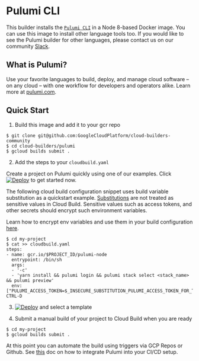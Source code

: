 # Pulumi CLI

This builder installs the [`Pulumi CLI`](https://pulumi.io/quickstart/install.html) in a Node 8-based Docker image. You can use this image to install other language tools too. If you would like to see the Pulumi builder for other languages, please contact us on our community [Slack](https://slack.pulumi.io).

## What is Pulumi?

Use your favorite languages to build, deploy, and manage cloud software – on any cloud – with one workflow for developers and operators alike.
Learn more at [pulumi.com](https://www.pulumi.com).

## Quick Start

1. Build this image and add it to your gcr repo

```
$ git clone git@github.com:GoogleCloudPlatform/cloud-builders-community
$ cd cloud-builders/pulumi
$ gcloud builds submit .
```

2. Add the steps to your `cloudbuild.yaml`

Create a project on Pulumi quickly using one of our examples. Click [![Deploy](https://get.pulumi.com/new/button.svg)](https://app.pulumi.com/new) to get started now.

The following cloud build configuration snippet uses build variable substitution as a quickstart example. [Substitutions](https://cloud.google.com/cloud-build/docs/configuring-builds/substitute-variable-values) are not treated as sensitive values in Cloud Build.
Sensitive values such as access tokens, and other secrets should encrypt such environment variables.

Learn how to encrypt env variables and use them in your build configuration [here](https://cloud.google.com/cloud-build/docs/securing-builds/use-encrypted-secrets-credentials#encrypting_an_environment_variable_using_the_cryptokey).

```
$ cd my-project
$ cat >> cloudbuild.yaml
steps:
- name: gcr.io/$PROJECT_ID/pulumi-node
  entrypoint: /bin/sh
  args:
  - '-c'
  - 'yarn install && pulumi login && pulumi stack select <stack_name> && pulumi preview'
  env: ["PULUMI_ACCESS_TOKEN=$_INSECURE_SUBSTITUTION_PULUMI_ACCESS_TOKEN_FOR_TESTING"]
CTRL-D
```

3. [![Deploy](https://get.pulumi.com/new/button.svg)](https://app.pulumi.com/new) and select a template

4. Submit a manual build of your project to Cloud Build when you are ready
```
$ cd my-project
$ gcloud builds submit .
```

At this point you can automate the build using triggers via GCP Repos or Github. See [this](https://pulumi.io/reference/cd-google-cloud-build.html) doc on how to integrate Pulumi into your CI/CD setup.
